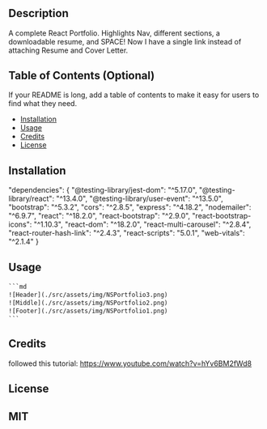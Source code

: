 # <Mod20-React Portfolio>

## Description
A complete React Portfolio. 
Highlights Nav, different sections, a downloadable resume, and SPACE! 
Now I have a single link instead of attaching Resume and Cover Letter. 


## Table of Contents (Optional)

If your README is long, add a table of contents to make it easy for users to find what they need.

- [Installation](#installation)
- [Usage](#usage)
- [Credits](#credits)
- [License](#license)

## Installation
 "dependencies": {
    "@testing-library/jest-dom": "^5.17.0",
    "@testing-library/react": "^13.4.0",
    "@testing-library/user-event": "^13.5.0",
    "bootstrap": "^5.3.2",
    "cors": "^2.8.5",
    "express": "^4.18.2",
    "nodemailer": "^6.9.7",
    "react": "^18.2.0",
    "react-bootstrap": "^2.9.0",
    "react-bootstrap-icons": "^1.10.3",
    "react-dom": "^18.2.0",
    "react-multi-carousel": "^2.8.4",
    "react-router-hash-link": "^2.4.3",
    "react-scripts": "5.0.1",
    "web-vitals": "^2.1.4" }

## Usage

    ```md
    ![Header](./src/assets/img/NSPortfolio3.png)
    ![Middle](./src/assets/img/NSPortfolio2.png)
    ![Footer](./src/assets/img/NSPortfolio1.png)
    ```

## Credits
followed this tutorial: https://www.youtube.com/watch?v=hYv6BM2fWd8

## License
MIT
---
